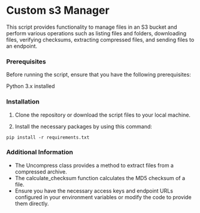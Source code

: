 # Custom s3 Manager
This script provides functionality to manage files in an S3 bucket and perform various operations such as listing files and folders, downloading files, verifying checksums, extracting compressed files, and sending files to an endpoint.

### Prerequisites

Before running the script, ensure that you have the following prerequisites:

Python 3.x installed

### Installation

1. Clone the repository or download the script files to your local machine.

2. Install the necessary packages by using this command:
```
pip install -r requirements.txt
```


### Additional Information

- The Uncompress class provides a method to extract files from a compressed archive.
- The calculate_checksum function calculates the MD5 checksum of a file.
- Ensure you have the necessary access keys and endpoint URLs configured in your environment variables or modify the code to provide them directly.